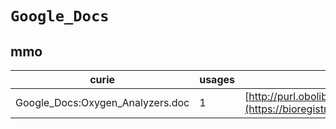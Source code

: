 # `Google_Docs`
## mmo
| curie                            |   usages | nodes                                                                                                           |
|----------------------------------|----------|-----------------------------------------------------------------------------------------------------------------|
| Google_Docs:Oxygen_Analyzers.doc |        1 | [http://purl.obolibrary.org/obo/MMO:0000387](https://bioregistry.io/http://purl.obolibrary.org/obo/MMO:0000387) |
